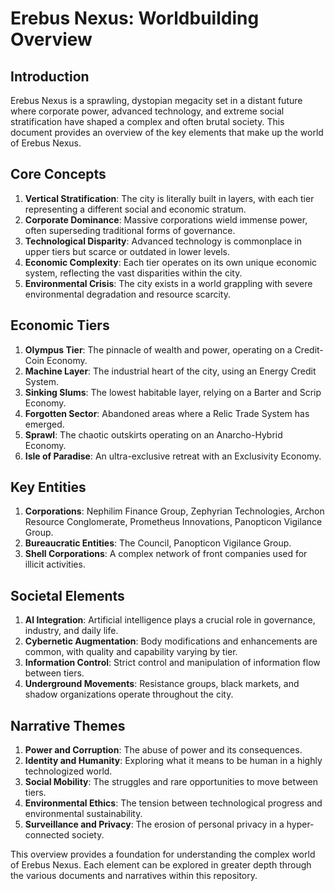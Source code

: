 # Erebus Nexus: Worldbuilding Overview

## Introduction

Erebus Nexus is a sprawling, dystopian megacity set in a distant future where corporate power, advanced technology, and extreme social stratification have shaped a complex and often brutal society. This document provides an overview of the key elements that make up the world of Erebus Nexus.

## Core Concepts

1. **Vertical Stratification**: The city is literally built in layers, with each tier representing a different social and economic stratum.
2. **Corporate Dominance**: Massive corporations wield immense power, often superseding traditional forms of governance.
3. **Technological Disparity**: Advanced technology is commonplace in upper tiers but scarce or outdated in lower levels.
4. **Economic Complexity**: Each tier operates on its own unique economic system, reflecting the vast disparities within the city.
5. **Environmental Crisis**: The city exists in a world grappling with severe environmental degradation and resource scarcity.

## Economic Tiers

1. **Olympus Tier**: The pinnacle of wealth and power, operating on a Credit-Coin Economy.
2. **Machine Layer**: The industrial heart of the city, using an Energy Credit System.
3. **Sinking Slums**: The lowest habitable layer, relying on a Barter and Scrip Economy.
4. **Forgotten Sector**: Abandoned areas where a Relic Trade System has emerged.
5. **Sprawl**: The chaotic outskirts operating on an Anarcho-Hybrid Economy.
6. **Isle of Paradise**: An ultra-exclusive retreat with an Exclusivity Economy.

## Key Entities

1. **Corporations**: Nephilim Finance Group, Zephyrian Technologies, Archon Resource Conglomerate, Prometheus Innovations, Panopticon Vigilance Group.
2. **Bureaucratic Entities**: The Council, Panopticon Vigilance Group.
3. **Shell Corporations**: A complex network of front companies used for illicit activities.

## Societal Elements

1. **AI Integration**: Artificial intelligence plays a crucial role in governance, industry, and daily life.
2. **Cybernetic Augmentation**: Body modifications and enhancements are common, with quality and capability varying by tier.
3. **Information Control**: Strict control and manipulation of information flow between tiers.
4. **Underground Movements**: Resistance groups, black markets, and shadow organizations operate throughout the city.

## Narrative Themes

1. **Power and Corruption**: The abuse of power and its consequences.
2. **Identity and Humanity**: Exploring what it means to be human in a highly technologized world.
3. **Social Mobility**: The struggles and rare opportunities to move between tiers.
4. **Environmental Ethics**: The tension between technological progress and environmental sustainability.
5. **Surveillance and Privacy**: The erosion of personal privacy in a hyper-connected society.

This overview provides a foundation for understanding the complex world of Erebus Nexus. Each element can be explored in greater depth through the various documents and narratives within this repository.